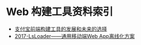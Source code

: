# Web 构建工具资料索引

- [支付宝前端构建工具的发展和未来的选择](https://github.com/pigcan/blog/issues/4)
- [2017-LsLoader——通用移动端Web App离线化方案](https://tech.meituan.com/LsLoader.html)